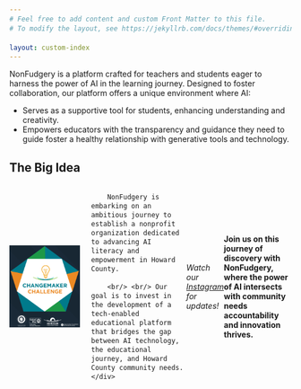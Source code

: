 ```yaml
---
# Feel free to add content and custom Front Matter to this file.
# To modify the layout, see https://jekyllrb.com/docs/themes/#overriding-theme-defaults

layout: custom-index
---
```


NonFudgery is a platform crafted for teachers and students eager to harness the power of AI in the learning journey. Designed to foster collaboration, our platform offers a unique environment where AI:

- Serves as a supportive tool for students, enhancing understanding and creativity. 
- Empowers educators with the transparency and guidance they need to guide foster a healthy relationship with generative tools and technology. 

## The Big Idea
 
<div style="display: flex; align-items: center; margin-bottom: 20px">
    <img src="/images/change1.png" alt="Howard County Changemaker Challenge" style="width: 25%; margin-right: 20px;">
    <div>
        
        NonFudgery is embarking on an ambitious journey to establish a nonprofit organization dedicated to advancing AI literacy and empowerment in Howard County.
        
        <br/> <br/> Our goal is to invest in the development of a tech-enabled educational platform that bridges the gap between AI technology, the educational journey, and Howard County community needs.
    </div>
</div>


_Watch our [Instagram](https://instagram.com/nonfudgery) for updates!_ 


**Join us on this journey of discovery with NonFudgery, where the power of AI intersects with community needs accountability and innovation thrives.**